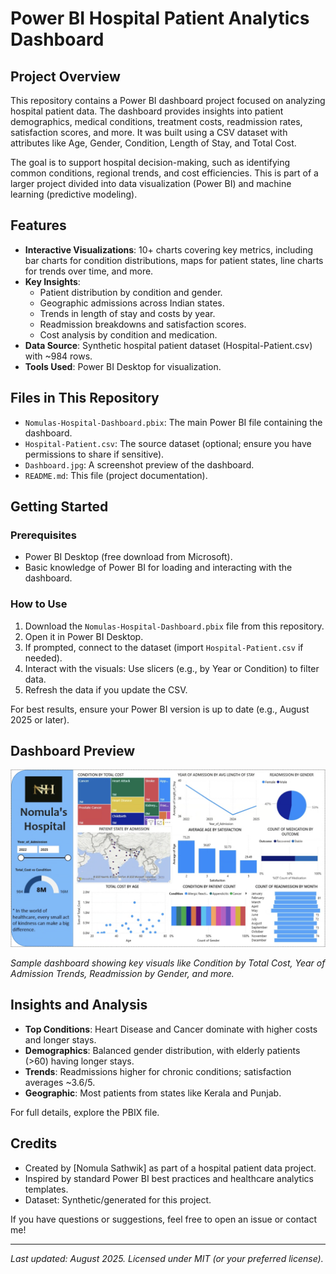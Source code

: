# Power BI Hospital Patient Analytics Dashboard

## Project Overview

This repository contains a Power BI dashboard project focused on analyzing hospital patient data. The dashboard provides insights into patient demographics, medical conditions, treatment costs, readmission rates, satisfaction scores, and more. It was built using a CSV dataset with attributes like Age, Gender, Condition, Length of Stay, and Total Cost.

The goal is to support hospital decision-making, such as identifying common conditions, regional trends, and cost efficiencies. This is part of a larger project divided into data visualization (Power BI) and machine learning (predictive modeling).

## Features

- **Interactive Visualizations**: 10+ charts covering key metrics, including bar charts for condition distributions, maps for patient states, line charts for trends over time, and more.
- **Key Insights**:
  - Patient distribution by condition and gender.
  - Geographic admissions across Indian states.
  - Trends in length of stay and costs by year.
  - Readmission breakdowns and satisfaction scores.
  - Cost analysis by condition and medication.
- **Data Source**: Synthetic hospital patient dataset (Hospital-Patient.csv) with ~984 rows.
- **Tools Used**: Power BI Desktop for visualization.

## Files in This Repository

- `Nomulas-Hospital-Dashboard.pbix`: The main Power BI file containing the dashboard.
- `Hospital-Patient.csv`: The source dataset (optional; ensure you have permissions to share if sensitive).
- `Dashboard.jpg`: A screenshot preview of the dashboard.
- `README.md`: This file (project documentation).

## Getting Started

### Prerequisites
- Power BI Desktop (free download from Microsoft).
- Basic knowledge of Power BI for loading and interacting with the dashboard.

### How to Use
1. Download the `Nomulas-Hospital-Dashboard.pbix` file from this repository.
2. Open it in Power BI Desktop.
3. If prompted, connect to the dataset (import `Hospital-Patient.csv` if needed).
4. Interact with the visuals: Use slicers (e.g., by Year or Condition) to filter data.
5. Refresh the data if you update the CSV.

For best results, ensure your Power BI version is up to date (e.g., August 2025 or later).

## Dashboard Preview

![Dashboard Preview](Nomula's-Dashboard.png)

*Sample dashboard showing key visuals like Condition by Total Cost, Year of Admission Trends, Readmission by Gender, and more.*

## Insights and Analysis
- **Top Conditions**: Heart Disease and Cancer dominate with higher costs and longer stays.
- **Demographics**: Balanced gender distribution, with elderly patients (>60) having longer stays.
- **Trends**: Readmissions higher for chronic conditions; satisfaction averages ~3.6/5.
- **Geographic**: Most patients from states like Kerala and Punjab.

For full details, explore the PBIX file.

## Credits
- Created by [Nomula Sathwik] as part of a hospital patient data project.
- Inspired by standard Power BI best practices and healthcare analytics templates.
- Dataset: Synthetic/generated for this project.

If you have questions or suggestions, feel free to open an issue or contact me!

---

*Last updated: August 2025. Licensed under MIT (or your preferred license).*

